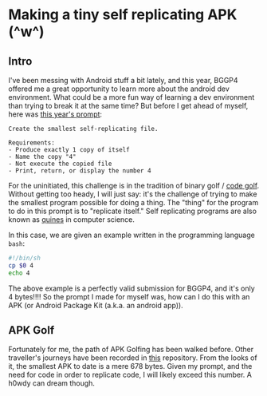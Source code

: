 # Making a tiny self replicating APK  (^w^)

## Intro
I've been messing with Android stuff a bit lately, and this year, BGGP4 offered me a great opportunity to learn more about 
the android dev environment. What could be a more fun way of learning a dev environment than trying to break it at the same time?
But before I get ahead of myself, here was [this year's prompt](https://binary.golf/):

``` Goal:
Create the smallest self-replicating file.

Requirements:
- Produce exactly 1 copy of itself
- Name the copy "4"
- Not execute the copied file
- Print, return, or display the number 4
```

For the uninitiated, this challenge is in the tradition of binary golf / [code golf](https://en.wikipedia.org/wiki/Code_golf).
Without getting too heady, I will just say: it's the challenge of trying to make the smallest program possible for doing a thing.
The "thing" for the program to do in this prompt is to "replicate itself." 
Self replicating programs are also known as [quines](https://en.wikipedia.org/wiki/Quine_(computing)) in computer science. 

In this case, we are given an example written in the programming language `bash`:

```bash
#!/bin/sh
cp $0 4
echo 4
```

The above example is a perfectly valid submission for BGGP4, and it's only 4 bytes!!!! So the prompt I made for myself was, how can I do this with an APK (or Android Package Kit (a.k.a. an android app)).

## APK Golf
Fortunately for me, the path of APK Golfing has been walked before. 
Other traveller's journeys have been recorded in [this](https://github.com/fractalwrench/ApkGolf) repository.
From the looks of it, the smallest APK to date is a mere 678 bytes. Given my prompt, and the need for code in order to replicate code, I will likely exceed this number.
A h0wdy can dream though.















